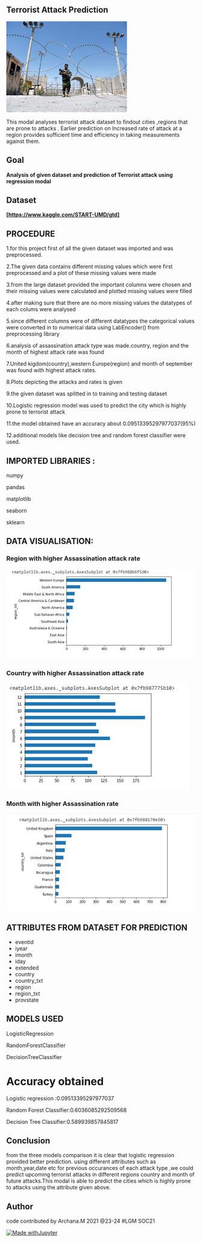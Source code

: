  ## Terrorist Attack Prediction
 
 ![is-it-going-to-end-soon](https://github.com/23-24/ML-ProjectKart/blob/23-24-patch-1/Terrorist%20attack%20prediction/Images/is-it-going-to-end-soon.jpg)

This modal analyses terrorist attack dataset to findout cities ,regions that are prone to attacks . Earlier prediction on Increased rate of  attack at a region provides sufficient time and efficiency in taking measurements against them.

## Goal
 **Analysis of given dataset and prediction of Terrorist attack using regression modal**

## Dataset
**[https://www.kaggle.com/START-UMD/gtd]**



## PROCEDURE
1.for this project first of all the given dataset was imported  and was preprocessed.

2.The given data contains different missing values which were first preprocessed and a plot of these missing values were made

3.from the large dataset provided the important columns were chosen and their missing values were calculated and plotted
  missing values were filled

4.after making sure that there are no more missing values the datatypes of each colums were analysed 

5.since different columns were of different datatypes the categorical values were converted in to numerical data using LabEncoder() from preprocessing library

6.analysis of assassination attack type was made.country, region and the month of highest attack rate was found

7.United kigdom(country),western Europe(region) and month of september was found with highest attack rates. 

8.Plots depicting the attacks and rates is given

9.the given dataset was splitted in to training and testing dataset

10.Logistic regression model was used to predict the city which is highly prone to terrorist attack

11.the model obtained have an accuracy about 0.09513395297977037(95%)

12.additional models like decision tree and random forest classifier were used.



## IMPORTED LIBRARIES :

 numpy 
 
 pandas
 
 matplotlib
 
 seaborn 

 sklearn
 
 ## DATA VISUALISATION:
 
 
 ### Region with higher Assassination attack rate
 
 ![im2.png](https://github.com/23-24/ML-ProjectKart/blob/23-24-patch-1/Terrorist%20attack%20prediction/Images/im2.PNG)
 
 ### Country with higher Assassination attack rate
 
 ![im3.png](https://github.com/23-24/ML-ProjectKart/blob/23-24-patch-1/Terrorist%20attack%20prediction/Images/im3.PNG)
 
 ### Month with higher Assassination rate
 
 ![im1.png](https://github.com/23-24/ML-ProjectKart/blob/23-24-patch-1/Terrorist%20attack%20prediction/Images/img1.PNG)
 
 ## ATTRIBUTES FROM DATASET FOR PREDICTION
- eventid	
- iyear	
- imonth	
- iday	
- extended	
- country	
- country_txt	
- region	
- region_txt	
- provstate
 
## MODELS USED
 
 LogisticRegression
 
 RandomForestClassifier
 
 DecisionTreeClassifier
 
 # Accuracy obtained
 
 Logistic regression :0.09513395297977037
 
 Random Forest Classifier:0.6036085292509568
 
 Decision Tree Classifier:0.589939857845817

## Conclusion

from the three models comparison it is clear that logistic regression provided better prediction.
using different attributes such as month,year,date etc for previous occurances of each attack type ,we could predict upcoming terrorist attacks in different regions
country and month of future attacks.This modal is able to predict the cities which is highly prone to attacks using the attribute given above.


## Author

code contributed by Archana.M 2021 @23-24 #LGM SOC21

[![Made withJupyter](https://img.shields.io/badge/Made%20with-Jupyter-orange?style=for-the-badge&logo=Jupyter)](https://jupyter.org/try)
